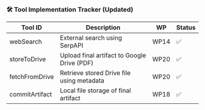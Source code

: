 ### 🛠️ Tool Implementation Tracker (Updated)

| Tool ID        | Description                                       | WP    | Status |
|----------------|---------------------------------------------------|--------|--------|
| webSearch      | External search using SerpAPI                    | WP14   | ✅      |
| storeToDrive   | Upload final artifact to Google Drive (PDF)      | WP20   | ✅      |
| fetchFromDrive | Retrieve stored Drive file using metadata        | WP20   | ✅      |
| commitArtifact | Local file storage of final artifact             | WP18   | ✅      |